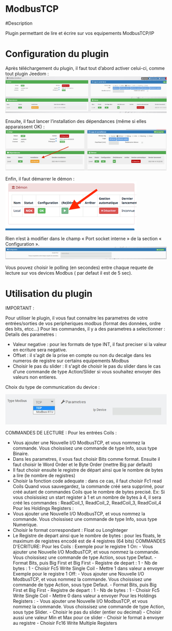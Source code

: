 # ModbusTCP

#Description

Plugin permettant de lire et écrire sur vos equipements ModbusTCP/IP

# Configuration du plugin

Après téléchargement du plugin, il faut tout d’abord activer celui-ci, comme tout plugin Jeedom :
![config](../images/start.jpg)

Ensuite, il faut lancer l’installation des dépendances (même si elles apparaissent OK) :
![dependances](../images/dep.jpg)

Enfin, il faut démarrer le démon :
![demon](../images/reStDemon.png)

Rien n’est à modifier dans le champ « Port socket interne » de la section « Configuration ».
![socket](../images/config.jpg)

Vous pouvez choisir le polling (en secondes) entre chaque requete de lecture sur vos devices Modbus ( par defaut il est de 5 sec).

# Utilisation du plugin

IMPORTANT :

Pour utiliser le plugin, il vous faut connaitre les parametres de votre entrées/sorties de vos peripheriques modbus (format des données, ordre des bits, etcc...)
Pour les commandes, il y a des parametres a selectionner :
Details des parametres :

- Valeur negative : pour les formats de type INT, il faut preciser si la valeur en ecriture sera negative.
- Offset : il s'agit de la prise en compte ou non du decalge dans les numeros de registre sur certains equipements Modbus
- Choisir le pas du slider : Il s'agit de choisir le pas du slider dans le cas d'une commande de type Action/Slider si vous souhaitez envoyer des valeurs non entieres.

Choix du type de communication du device :

![type](../images/choice.jpg)

COMMANDES DE LECTURE :
Pour les entrées Coils :

- Vous ajouter une Nouvelle I/O ModbusTCP, et vous nommez la commande. Vous choissisez une commande de type Info, sous type Binaire.
- Dans les parametres, il vous faut choisir Bits comme format.
  Ensuite il faut choisir le Word Order et le Byte Order (mettre Big par default)
- Il faut choisir ensuite le registre de départ ainsi que le nombre de bytes a lire (le nombre de registres)
- Choisir la fonction code adequate : dans ce cas, il faut choisir Fc1 read Coils
  Quand vous sauvegardez, la commande créé sera supprimé, pour créé autant de commandes Coils que le nombre de bytes precisé.
  Ex: Si vous choisissiez un start register à 1 et un nombre de bytes à 4, il sera créé les commandes : ReadCoil_1, ReadCoil_2, ReadCoil_3, ReadCoil_4
  Pour les Holdings Registers :
- Vous ajouter une Nouvelle I/O ModbusTCP, et vous nommez la commande. Vous choissisez une commande de type Info, sous type Numerique.
- Choisir le format correspondant : Float ou LongInteger
- Le Registre de depart ainsi que le nombre de bytes : pour les floats, le maximum de registres encodé est de 4 registres (64 bits)
  COMMANDES D'ECRITURE:
  Pour les Coils :
  Exemple pour le registre 1 On: - Vous ajouter une Nouvelle I/O ModbusTCP, et vous nommez la commande. Vous choissisez une commande de type Action, sous type Defaut. - Format Bits, puis Big First et Big First - Registre de depart : 1 - Nb de bytes : 1 - Choisir Fc5 Write Single Coil - Mettre 1 dans valeur a envoyer
  Exemple pour le registre 1 Off: - Vous ajouter une Nouvelle I/O ModbusTCP, et vous nommez la commande. Vous choissisez une commande de type Action, sous type Defaut. - Format Bits, puis Big First et Big First - Registre de depart : 1 - Nb de bytes : 1 - Choisir Fc5 Write Single Coil - Mettre 0 dans valeur a envoyer
  Pour les Holdings Registers : - Vous ajouter une Nouvelle I/O ModbusTCP, et vous nommez la commande. Vous choissisez une commande de type Action, sous type Slider. - Choisir le pas du slider (entier ou decimal) - Choisir aussi une valeur Min et Max pour ce slider - Choisir le format à envoyer au registre - Choisir Fc16 Write Multiple Registers
